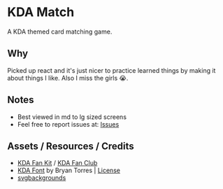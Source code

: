 # KDA Match

A KDA themed card matching game.

## Why

Picked up react and it's just nicer to practice learned things by making it about things I like. Also I miss the girls 😭.

## Notes

- Best viewed in md to lg sized screens
- Feel free to report issues at: [Issues](https://github.com/im-caelli/kda-match/issues)

## Assets / Resources / Credits

- [KDA Fan Kit](https://twitter.com/KDA_MUSIC/status/1318537455830814720?s=20&t=k6vIhqxPKyvoVVJWNDyjIQ) / [KDA Fan Club](https://www.leagueoflegends.com/en-us/event/kda-official-fan-club/)
- [KDA Font](https://www.reddit.com/r/leagueoflegends/comments/jjfs29/kda_font/) by Bryan Torres | [License](src/font/KDA-Font-License.txt)
- [svgbackgrounds](https://www.svgbackgrounds.com/)
